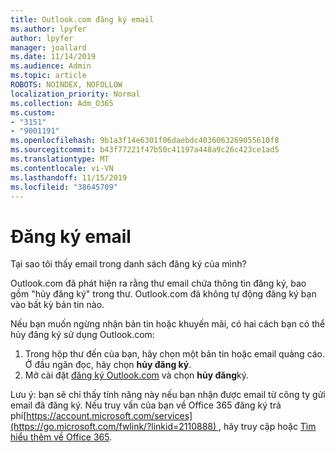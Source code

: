 ```yaml
---
title: Outlook.com đăng ký email
ms.author: lpyfer
author: lpyfer
manager: joallard
ms.date: 11/14/2019
ms.audience: Admin
ms.topic: article
ROBOTS: NOINDEX, NOFOLLOW
localization_priority: Normal
ms.collection: Adm_O365
ms.custom:
- "3151"
- "9001191"
ms.openlocfilehash: 9b1a3f14e6301f06daebdc4036063269055610f8
ms.sourcegitcommit: b43f77221f47b50c41197a448a9c26c423ce1ad5
ms.translationtype: MT
ms.contentlocale: vi-VN
ms.lasthandoff: 11/15/2019
ms.locfileid: "38645709"
---
```

# <a name="email-subscriptions"></a>Đăng ký email

Tại sao tôi thấy email trong danh sách đăng ký của mình?

Outlook.com đã phát hiện ra rằng thư email chứa thông tin đăng ký, bao gồm "hủy đăng ký" trong thư. Outlook.com đã không tự động đăng ký bạn vào bất kỳ bản tin nào.

Nếu bạn muốn ngừng nhận bản tin hoặc khuyến mãi, có hai cách bạn có thể hủy đăng ký sử dụng Outlook.com:
1. Trong hộp thư đến của bạn, hãy chọn một bản tin hoặc email quảng cáo. Ở đầu ngăn đọc, hãy chọn **hủy đăng ký**.
2. Mở cài đặt [đăng ký Outlook.com](https://go.microsoft.com/fwlink/?linkid=2110887) và chọn **hủy đăng**ký.

Lưu ý: bạn sẽ chỉ thấy tính năng này nếu bạn nhận được email từ công ty gửi email đã đăng ký.
Nếu truy vấn của bạn về Office 365 đăng ký trả phí[https://account.microsoft.com/services](https://go.microsoft.com/fwlink/?linkid=2110888) , hãy truy cập hoặc [Tìm hiểu thêm về Office 365](https://products.office.com/compare-all-microsoft-office-products?tab=1&WT.mc_id=PROD_OL-Web_Support_O365NewValue_Upgrade).
  